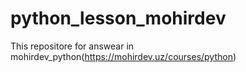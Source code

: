 # python_lesson_mohirdev
This repositore for answear in mohirdev_python(https://mohirdev.uz/courses/python)
